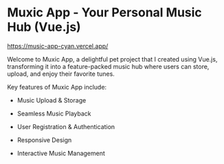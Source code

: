 # Muxic App - Your Personal Music Hub (Vue.js)
https://music-app-cyan.vercel.app/

Welcome to Muxic App, a delightful pet project that I created using Vue.js, transforming it into a feature-packed music hub where users can store, upload, and enjoy their favorite tunes.

Key features of Muxic App include:

- Music Upload & Storage

- Seamless Music Playback

- User Registration & Authentication

- Responsive Design

- Interactive Music Management

